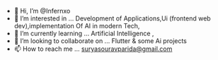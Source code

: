 - 👋 Hi, I’m @Infernxo
- 👀 I’m interested in ... Development of Applications,Ui (frontend web dev),implementation Of AI in modern Tech,
- 🌱 I’m currently learning ... Artificial Intelligence ,
- 💞️ I’m looking to collaborate on ... Flutter & some Ai projects
- 📫 How to reach me ... suryasouravparida@gmail.com

<!---
Infernxo/Infernxo is a ✨ special ✨ repository because its `README.md` (this file) appears on your GitHub profile.
You can click the Preview link to take a look at your changes.
--->
